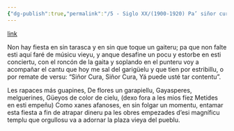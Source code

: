 ```yaml
---
{"dg-publish":true,"permalink":"/5 - Siglo XX/(1900-1920) Pa’ siñor cura de Ribadesella/","tags":["#Siglo_20","central","Cipriano_Álvarez_Pedrosa","escrito","Oviedo","poema"]}
---
```


[link](http://asturies.com/cavedaynava/pasinorcuraderibadesella.txt)

Non hay fiesta en sin tarasca
y en sin que toque un gaiteru;
pa que non falte esti aquí
faré de músicu vieyu,
y anque desafine un pocu
y estorbe en esti conciertu,
con el roncón de la gaita
y soplando en el punteru
voy a acompañar el cantu
que hoy me sal del garigüelu
y que tien por estribillu,
o por remate de versu:
“Siñor Cura, Siñor Cura, 
Yá puede usté tar contentu”.

Les rapaces más guapines, 
De flores un garapiellu, 
Gayasperes, melguerines,
Güeyos de color de cielu,
(dexo fora a les mios fíez
Metides en esti empeñu)
Como xanes afanoses,
en sin folgar un momentu, 
entamar esta fiesta
a fin de atrapar dineru
pa les obres empezades
d’esi magníficu templu
que orgullosu va a adornar
la plaza vieya del pueblu.